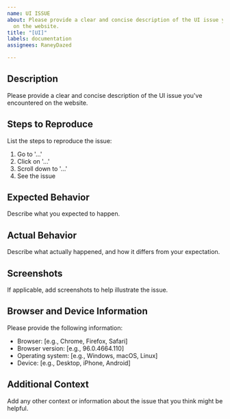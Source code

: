 ```yaml
---
name: UI ISSUE
about: Please provide a clear and concise description of the UI issue you've encountered
  on the website.
title: "[UI]"
labels: documentation
assignees: RaneyDazed

---
```


## Description

Please provide a clear and concise description of the UI issue you've encountered on the website.

## Steps to Reproduce

List the steps to reproduce the issue:

1. Go to '...'
2. Click on '...'
3. Scroll down to '...'
4. See the issue

## Expected Behavior

Describe what you expected to happen.

## Actual Behavior

Describe what actually happened, and how it differs from your expectation.

## Screenshots

If applicable, add screenshots to help illustrate the issue.

## Browser and Device Information

Please provide the following information:

- Browser: [e.g., Chrome, Firefox, Safari]
- Browser version: [e.g., 96.0.4664.110]
- Operating system: [e.g., Windows, macOS, Linux]
- Device: [e.g., Desktop, iPhone, Android]

## Additional Context

Add any other context or information about the issue that you think might be helpful.
